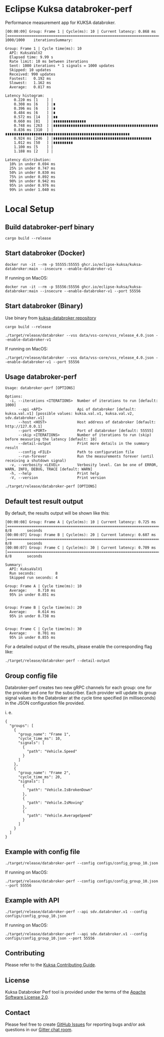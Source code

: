 # Eclipse Kuksa databroker-perf

Performance measurement app for KUKSA databroker.

```
[00:00:09] Group: Frame 1 | Cycle(ms): 10 | Current latency: 0.868 ms [===========================================================================================================]    1000/1000    iterationsSummary:

Group: Frame 1 | Cycle time(ms): 10
  API: KuksaValV2
  Elapsed time: 9.99 s
  Rate limit: 10 ms between iterations
  Sent: 1000 iterations * 1 signals = 1000 updates
  Skipped: 10 updates
  Received: 990 updates
  Fastest:   0.192 ms
  Slowest:   1.162 ms
  Average:   0.817 ms

Latency histogram:
    0.220 ms [1    ] |
    0.308 ms [6    ] |∎
    0.396 ms [6    ] |∎
    0.484 ms [6    ] |∎
    0.572 ms [14   ] |∎∎
    0.660 ms [81   ] |∎∎∎∎∎∎∎∎∎∎∎∎∎∎∎
    0.748 ms [263  ] |∎∎∎∎∎∎∎∎∎∎∎∎∎∎∎∎∎∎∎∎∎∎∎∎∎∎∎∎∎∎∎∎∎∎∎∎∎∎∎∎∎∎∎∎∎∎∎∎
    0.836 ms [310  ] |∎∎∎∎∎∎∎∎∎∎∎∎∎∎∎∎∎∎∎∎∎∎∎∎∎∎∎∎∎∎∎∎∎∎∎∎∎∎∎∎∎∎∎∎∎∎∎∎∎∎∎∎∎∎∎∎∎
    0.924 ms [246  ] |∎∎∎∎∎∎∎∎∎∎∎∎∎∎∎∎∎∎∎∎∎∎∎∎∎∎∎∎∎∎∎∎∎∎∎∎∎∎∎∎∎∎∎∎∎
    1.012 ms [50   ] |∎∎∎∎∎∎∎∎∎
    1.100 ms [5    ] |
    1.188 ms [2    ] |

Latency distribution:
  10% in under 0.694 ms
  25% in under 0.747 ms
  50% in under 0.830 ms
  75% in under 0.892 ms
  90% in under 0.942 ms
  95% in under 0.976 ms
  99% in under 1.040 ms

```

# Local Setup

## Build databroker-perf binary

```
cargo build --release
```

## Start databroker (Docker)

```
docker run -it --rm -p 55555:55555 ghcr.io/eclipse-kuksa/kuksa-databroker:main --insecure --enable-databroker-v1
```

If running on MacOS:

```
docker run -it --rm -p 55556:55556 ghcr.io/eclipse-kuksa/kuksa-databroker:main --insecure --enable-databroker-v1 --port 55556
```

## Start databroker (Binary)

Use binary from [kuksa-databroker repository](https://github.com/eclipse-kuksa/kuksa-databroker)

```
cargo build --release
```

```
./target/release/databroker --vss data/vss-core/vss_release_4.0.json --enable-databroker-v1
```

If running on MacOS:

```
./target/release/databroker --vss data/vss-core/vss_release_4.0.json --enable-databroker-v1 --port 55556
```

## Usage databroker-perf

```
Usage: databroker-perf [OPTIONS]

Options:
  -i, --iterations <ITERATIONS>  Number of iterations to run [default: 1000]
      --api <API>                Api of databroker [default: kuksa.val.v1] [possible values: kuksa.val.v1, kuksa.val.v2, sdv.databroker.v1]
      --host <HOST>              Host address of databroker [default: http://127.0.0.1]
      --port <PORT>              Port of databroker [default: 55555]
      --skip <ITERATIONS>        Number of iterations to run (skip) before measuring the latency [default: 10]
      --detail-output            Print more details in the summary result
      --config <FILE>            Path to configuration file
      --run-forever              Run the measurements forever (until receiving a shutdown signal)
  -v, --verbosity <LEVEL>        Verbosity level. Can be one of ERROR, WARN, INFO, DEBUG, TRACE [default: WARN]
  -h, --help                     Print help
  -V, --version                  Print version
```

```
./target/release/databroker-perf [OPTIONS]
```

## Default test result output

By default, the results output will be shown like this:
```
[00:00:08] Group: Frame A | Cycle(ms): 10 | Current latency: 0.725 ms [==============================================================================================================]       8/8       seconds
[00:00:07] Group: Frame B | Cycle(ms): 20 | Current latency: 0.607 ms [==============================================================================================================]       8/8       seconds
[00:00:07] Group: Frame C | Cycle(ms): 30 | Current latency: 0.709 ms [==============================================================================================================]       8/8       seconds

Summary:
  API: KuksaValV1
  Run seconds:         8
  Skipped run seconds: 4

Group: Frame A | Cycle time(ms): 10
  Average:     0.710 ms
  95% in under 0.851 ms


Group: Frame B | Cycle time(ms): 20
  Average:     0.614 ms
  95% in under 0.738 ms


Group: Frame C | Cycle time(ms): 30
  Average:     0.701 ms
  95% in under 0.855 ms

```

For a detailed output of the results, please enable the corresponding flag like:

```
./target/release/databroker-perf --detail-output
```

## Group config file

Databroker-perf creates two new gRPC channels for each group: one for the provider and one for the subscriber.
Each provider will update its group signal values to the Databroker at the cycle time specified (in milliseconds) in the JSON configuration file provided.

i. e.
```
{
  "groups": [
    {
      "group_name": "Frame 1",
      "cycle_time_ms": 10,
      "signals": [
        {
          "path": "Vehicle.Speed"
        }
      ]
    },
    {
      "group_name": "Frame 2",
      "cycle_time_ms": 20,
      "signals": [
        {
          "path": "Vehicle.IsBrokenDown"
        },
        {
          "path": "Vehicle.IsMoving"
        },
        {
          "path": "Vehicle.AverageSpeed"
        }
      ]
    }
  ]
}
```

## Example with config file

```
./target/release/databroker-perf --config configs/config_group_10.json
```

If running on MacOS:

```
./target/release/databroker-perf --config configs/config_group_10.json --port 55556
```

## Example with API

```
./target/release/databroker-perf --api sdv.databroker.v1 --config configs/config_group_10.json
```

If running on MacOS:

```
./target/release/databroker-perf --api sdv.databroker.v1 --config configs/config_group_10.json --port 55556
```

## Contributing

Please refer to the [Kuksa Contributing Guide](CONTRIBUTING.md).

## License

Kuksa Databroker Perf tool is provided under the terms of the [Apache Software License 2.0](LICENSE).

## Contact

Please feel free to create [GitHub Issues](https://github.com/eclipse-kuksa/kuksa-perf/issues) for reporting bugs and/or ask questions in our [Gitter chat room](https://matrix.to/#/#kuksa-val_community:gitter.im).
